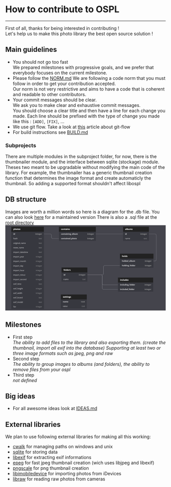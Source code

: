 # How to contribute to OSPL
------------------------------------------------------
First of all, thanks for being interested in contributing !  
Let's help us to make this photo library the best open source solution !

## Main guidelines

* You should not go too fast  
  We prepared milestones with progressive goals, and we prefer that everybody focuses on the current milestone.
* Please follow the [NORM.md](https://github.com/AngeloFrangione/libospl/blob/master/NORM.md)
  We are following a code norm that you must follow in order to get your contribution accepted.  
  Our norm is not very restrictive and aims to have a code that is coherent and readable to other contributors.
* Your commit messages should be clear.  
  We ask you to make clear and exhaustive commit messages.  
  You should choose a clear title and then have a line for each change you made.
  Each line should be prefixed with the type of change you made like this : `[ADD]`, `[FIX]`, ...
* We use git flow. Take a look at [this](https://medium.com/@muneebsajjad/git-flow-explained-quick-and-simple-7a753313572f) article about git-flow
* For build instructions see [BUILD.md](https://github.com/AngeloFrangione/libospl/blob/master/BUILD.md)

### Subprojects
There are multiple modules in the subproject folder, for now, there is the thumbnailer module, and the interface between sqlite (stockage) module. Theses two meant to be upgradable without modifying the main code of the library. For example, the thumbnailer has a generic thumbnail creation function that determines the image format and create automaticly the thumbnail. So adding a supported format shouldn't affect libospl

## DB structure
Images are worth a million words so here is a diagram for the .db file.
You can also look [here](https://dbdiagram.io/d/5ec97ad039d18f5553ffa8cf) for a maintained version 
There is also a .sql file at the [root directory](https://github.com/AngeloFrangione/libospl/blob/master/database.sql)
![database structure](https://raw.githubusercontent.com/AngeloFrangione/libospl/master/database_diagram.png)

## Milestones

* First step  
 _The ability to add files to the library and also exporting them. (create the thumbnail, import all exif into the database)_
 _Supporting at least two or three image formats such as jpeg, png and raw_
* Second step  
  _The ability to group images to albums (and folders), the ability to remove files from your ospl_
* Third step  
  _not defined_

## Big ideas
* For all awesome ideas look at [IDEAS.md](https://github.com/AngeloFrangione/libospl/blob/master/IDEAS.md) 

## External libraries

We plan to use following external libraries for making all this working:

- [cwalk](https://github.com/likle/cwalk/tree/master) for managing paths on windows and unix
- [sqlite](https://www.sqlite.org/index.html) for storing data
- [libexif](https://libexif.github.io/) for extracting exif informations
- [epeg](https://github.com/mattes/epeg) for fast jpeg thumbnail creation (wich uses libjpeg and libexif)
- [pngscale](https://github.com/dcoetzee/pngscale) for png thumbnail creation
- [libimobiledevice](https://www.libimobiledevice.org/) for importing photos from iDevices
- [libraw](https://www.libraw.org/) for reading raw photos from cameras
